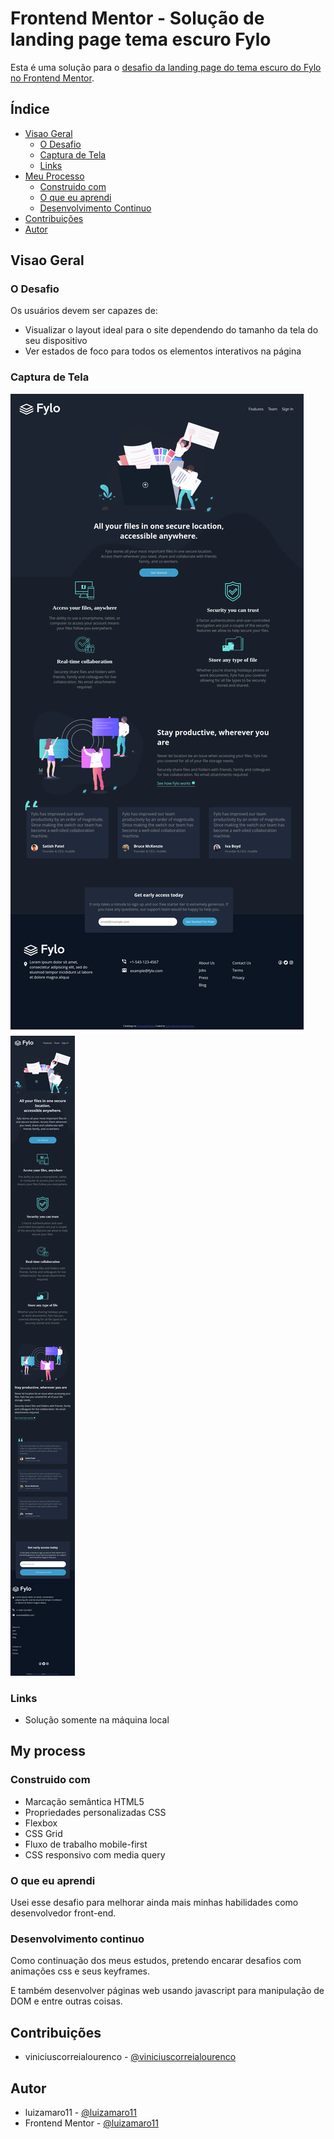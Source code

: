 # Frontend Mentor - Solução de landing page tema escuro Fylo

Esta é uma solução para o [desafio da landing page do tema escuro do Fylo no Frontend Mentor](https://www.frontendmentor.io/challenges/fylo-dark-theme-landing-page-5ca5f2d21e82137ec91a50fd).

## Índice

- [Visao Geral](#visao-geral)
  - [O Desafio](#o-desafio)
  - [Captura de Tela](#captura-de-tela)
  - [Links](#links)
- [Meu Processo](#meu-processo)
  - [Construido com](#construido-com)
  - [O que eu aprendi](#o-que-eu-aprendi)
  - [Desenvolvimento Continuo](#desenvolvimento-continuo)
- [Contribuições](#contribuições)
- [Autor](#autor)

## Visao Geral

### O Desafio

Os usuários devem ser capazes de:

- Visualizar o layout ideal para o site dependendo do tamanho da tela do seu dispositivo
- Ver estados de foco para todos os elementos interativos na página

### Captura de Tela

![Completed desktop project](./design/desktop-design-complete-luiz.png)
![Completed mobile project](./design/mobile-design-complete-luiz.png)

### Links

- Solução somente na máquina local

## My process

### Construido com

- Marcação semântica HTML5
- Propriedades personalizadas CSS
- Flexbox
- CSS Grid
- Fluxo de trabalho mobile-first
- CSS responsivo com media query

### O que eu aprendi

Usei esse desafio para melhorar ainda mais minhas habilidades como desenvolvedor front-end.

### Desenvolvimento continuo

Como continuação dos meus estudos, pretendo encarar desafios com animações css e seus keyframes.

E também desenvolver páginas web usando javascript para manipulação de DOM e entre outras coisas.

## Contribuições

- viniciuscorreialourenco - [@viniciuscorreialourenco](https://github.com/viniciuscorreialourenco)

## Autor

- luizamaro11 - [@luizamaro11](https://github.com/luizamaro11)
- Frontend Mentor - [@luizamaro11](https://www.frontendmentor.io/profile/luizamaro11)
